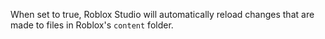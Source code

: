 When set to true, Roblox Studio will automatically reload changes that are made to files in Roblox's `content` folder.